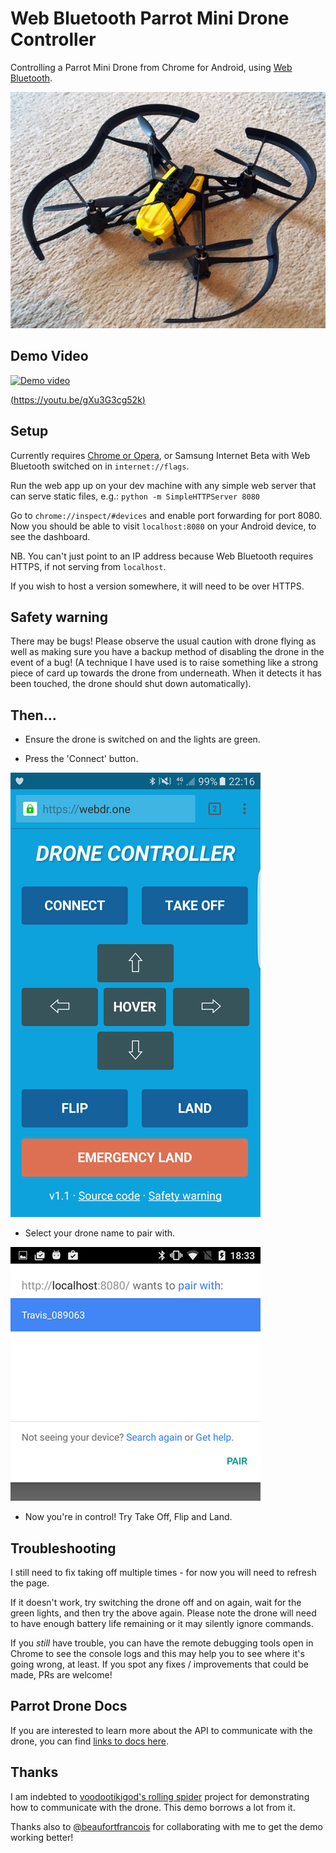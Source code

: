 # Web Bluetooth Parrot Mini Drone Controller

Controlling a Parrot Mini Drone from Chrome for Android, using [Web Bluetooth](https://developers.google.com/web/updates/2015/07/interact-with-ble-devices-on-the-web?hl=en).

![Parrot mini drone](docs/images/parrot-mini-drone.jpg?raw=true "Parrot mini drone") 

## Demo Video

[![Demo video](https://j.gifs.com/wp482w.gif)](https://youtu.be/gXu3G3cg52k)
 
[(https://youtu.be/gXu3G3cg52k)](https://youtu.be/gXu3G3cg52k) 
 
## Setup

Currently requires [Chrome or Opera](http://caniuse.com/#feat=web-bluetooth), or Samsung Internet Beta with Web Bluetooth switched on in `internet://flags`.

Run the web app up on your dev machine with any simple web server that can serve static files, e.g.: `python -m SimpleHTTPServer 8080`

Go to `chrome://inspect/#devices` and enable port forwarding for port 8080.
Now you should be able to visit `localhost:8080` on your Android device, to see the dashboard. 

NB. You can't just point to an IP address because Web Bluetooth requires HTTPS, if not serving from `localhost`. 

If you wish to host a version somewhere, it will need to be over HTTPS.

## Safety warning

There may be bugs! Please observe the usual caution with drone flying as well as making sure you have a backup method 
of disabling the drone in the event of a bug! (A technique I have used is to raise something like a strong piece of 
card up towards the drone from underneath. When it detects it has been touched, the drone should shut down automatically).

## Then...

* Ensure the drone is switched on and the lights are green.

* Press the 'Connect' button.

![App screenshot](docs/images/app.png?raw=true "App screenshot")

* Select your drone name to pair with.

![Pair screen](docs/images/pair-screen.png?raw=true "Pair screen")

* Now you're in control! Try Take Off, Flip and Land.  

## Troubleshooting

I still need to fix taking off multiple times - for now you will need to refresh the page.

If it doesn't work, try switching the drone off and on again, wait for the green lights, and then try the above again.
Please note the drone will need to have enough battery life remaining or it may silently ignore commands.

If you *still* have trouble, you can have the remote debugging tools open in Chrome to see the console logs and this 
may help you to see where it's going wrong, at least. If you spot any fixes / improvements that could be made, PRs are 
welcome!

## Parrot Drone Docs

If you are interested to learn more about the API to communicate with the drone, you can find 
[links to docs here](https://github.com/voodootikigod/node-rolling-spider/issues/78).

## Thanks

I am indebted to [voodootikigod's rolling spider](https://github.com/voodootikigod/node-rolling-spider) project for 
demonstrating how to communicate with the drone. This demo borrows a lot from it.

Thanks also to [@beaufortfrancois](https://github.com/beaufortfrancois) for collaborating with me to get the demo 
working better!
